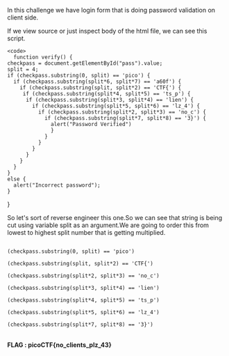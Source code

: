 In this challenge we have login form that is doing password validation on client side.  

If we view source or just inspect body of the html file, we can see this script.  

    <code>
      function verify() {
    checkpass = document.getElementById("pass").value;
    split = 4;
    if (checkpass.substring(0, split) == 'pico') {
      if (checkpass.substring(split*6, split*7) == 'a60f') {
        if (checkpass.substring(split, split*2) == 'CTF{') {
         if (checkpass.substring(split*4, split*5) == 'ts_p') {
          if (checkpass.substring(split*3, split*4) == 'lien') {
            if (checkpass.substring(split*5, split*6) == 'lz_4') {
              if (checkpass.substring(split*2, split*3) == 'no_c') {
                if (checkpass.substring(split*7, split*8) == '3}') {
                  alert("Password Verified")
                  }
                }
              }
            }
          }
        }
      }
    }
    else {
      alert("Incorrect password");
    }  
  }  
  </code>

So let's sort of reverse engineer this one.So we can see that string is being cut using variable split as an argument.We are going to order this from lowest to highest split number that is getting multiplied.  

<code>
(checkpass.substring(0, split) == 'pico')<br>
(checkpass.substring(split, split*2) == 'CTF{')<br>
(checkpass.substring(split*2, split*3) == 'no_c')<br>
(checkpass.substring(split*3, split*4) == 'lien')<br>
(checkpass.substring(split*4, split*5) == 'ts_p')<br>
(checkpass.substring(split*5, split*6) == 'lz_4')<br>
(checkpass.substring(split*7, split*8) == '3}')

</code>  
<br>
<b>FLAG : picoCTF{no_clients_plz_43}</b>
